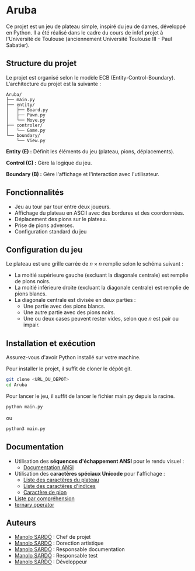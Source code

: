 # Aruba

Ce projet est un jeu de plateau simple, inspiré du jeu de dames, développé en Python. Il a été réalisé dans le cadre du cours de info1.projet à l'Université de Toulouse (anciennement Université Toulouse III - Paul Sabatier).

## Structure du projet

Le projet est organisé selon le modèle ECB (Entity-Control-Boundary). L'architecture du projet est la suivante :

```
Aruba/
├── main.py
├── entity/
│   ├── Board.py
│   ├── Pawn.py
│   └── Move.py
├── controler/
│   └── Game.py
└── boundary/
    └── View.py
```

**Entity (E) :** Définit les éléments du jeu (plateau, pions, déplacements).

**Control (C) :** Gère la logique du jeu.

**Boundary (B) :** Gère l'affichage et l'interaction avec l'utilisateur.

## Fonctionnalités

- Jeu au tour par tour entre deux joueurs.
- Affichage du plateau en ASCII avec des bordures et des coordonnées.
- Déplacement des pions sur le plateau.
- Prise de pions adverses.
- Configuration standard du jeu

## Configuration du jeu

Le plateau est une grille carrée de $n\times n$ remplie selon le schéma suivant :
- La moitié supérieure gauche (excluant la diagonale centrale) est remplie de pions noirs.
- La moitié inférieure droite (excluant la diagonale centrale) est remplie de pions blancs.
- La diagonale centrale est divisée en deux parties :
    - Une partie avec des pions blancs.
    - Une autre partie avec des pions noirs.
    - Une ou deux cases peuvent rester vides, selon que $n$ est pair ou impair.

## Installation et exécution

Assurez-vous d'avoir Python installé sur votre machine.

Pour installer le projet, il suffit de cloner le dépôt git.

```bash
git clone <URL_DU_DEPOT>
cd Aruba
```

Pour lancer le jeu, il suffit de lancer le fichier main.py depuis la racine.

```bash
python main.py
```

ou

```bash
python3 main.py
```

## Documentation

- Utilisation des **séquences d'échappement ANSI** pour le rendu visuel :
  - [Documentation ANSI](https://gist.github.com/fnky/458719343aabd01cfb17a3a4f7296797)
- Utilisation des **caractères spéciaux Unicode** pour l'affichage :
  - [Liste des caractères du plateau](https://www.compart.com/fr/unicode/block/U+2500)
  - [Liste des caractères d'indices](https://www.compart.com/fr/unicode/block/U+2070)
  - [Caractère de pion](https://www.compart.com/fr/unicode/U+25CF)
- [Liste par compréhension](https://docs.python.org/3/tutorial/datastructures.html#list-comprehensions)
- [ternary operator](https://docs.python.org/3/reference/expressions.html#conditional-expressions)

## Auteurs

- [Manolo SARDÓ](https://github.com/Manolo-dev) : Chef de projet
- [Manolo SARDÓ](https://github.com/Manolo-dev) : Dorection artistique
- [Manolo SARDÓ](https://github.com/Manolo-dev) : Responsable documentation
- [Manolo SARDÓ](https://github.com/Manolo-dev) : Responsable test
- [Manolo SARDÓ](https://github.com/Manolo-dev) : Développeur